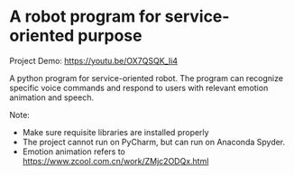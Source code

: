 # A robot program for service-oriented purpose

Project Demo:
https://youtu.be/OX7QSQK_Ii4

A python program for service-oriented robot. The program can recognize specific voice commands and respond to users with relevant emotion animation and speech.

Note:
- Make sure requisite libraries are installed properly
- The project cannot run on PyCharm, but can run on Anaconda Spyder.  
- Emotion animation refers to https://www.zcool.com.cn/work/ZMjc2ODQx.html
